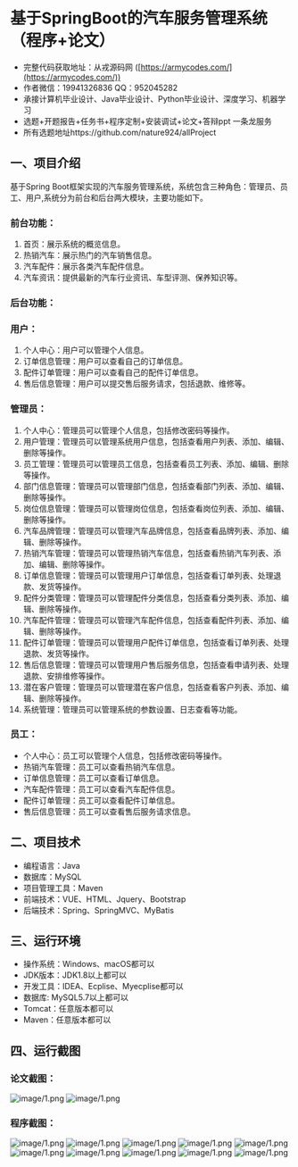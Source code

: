 基于SpringBoot的汽车服务管理系统（程序+论文）
=
- 完整代码获取地址：从戎源码网 ([https://armycodes.com/](https://armycodes.com/))
- 作者微信：19941326836  QQ：952045282 
- 承接计算机毕业设计、Java毕业设计、Python毕业设计、深度学习、机器学习
- 选题+开题报告+任务书+程序定制+安装调试+论文+答辩ppt 一条龙服务
- 所有选题地址https://github.com/nature924/allProject

一、项目介绍
---
基于Spring Boot框架实现的汽车服务管理系统，系统包含三种角色：管理员、员工、用户,系统分为前台和后台两大模块，主要功能如下。

### 前台功能：
1. 首页：展示系统的概览信息。
2. 热销汽车：展示热门的汽车销售信息。
3. 汽车配件：展示各类汽车配件信息。
4. 汽车资讯：提供最新的汽车行业资讯、车型评测、保养知识等。

### 后台功能：
### 用户：
1. 个人中心：用户可以管理个人信息。
2. 订单信息管理：用户可以查看自己的订单信息。
3. 配件订单管理：用户可以查看自己的配件订单信息。
4. 售后信息管理：用户可以提交售后服务请求，包括退款、维修等。

### 管理员：
1. 个人中心：管理员可以管理个人信息，包括修改密码等操作。
2. 用户管理：管理员可以管理系统用户信息，包括查看用户列表、添加、编辑、删除等操作。
3. 员工管理：管理员可以管理员工信息，包括查看员工列表、添加、编辑、删除等操作。
4. 部门信息管理：管理员可以管理部门信息，包括查看部门列表、添加、编辑、删除等操作。
5. 岗位信息管理：管理员可以管理岗位信息，包括查看岗位列表、添加、编辑、删除等操作。
6. 汽车品牌管理：管理员可以管理汽车品牌信息，包括查看品牌列表、添加、编辑、删除等操作。
7. 热销汽车管理：管理员可以管理热销汽车信息，包括查看热销汽车列表、添加、编辑、删除等操作。
8. 订单信息管理：管理员可以管理用户订单信息，包括查看订单列表、处理退款、发货等操作。
9. 配件分类管理：管理员可以管理配件分类信息，包括查看分类列表、添加、编辑、删除等操作。
10. 汽车配件管理：管理员可以管理汽车配件信息，包括查看配件列表、添加、编辑、删除等操作。
11. 配件订单管理：管理员可以管理用户配件订单信息，包括查看订单列表、处理退款、发货等操作。
12. 售后信息管理：管理员可以管理用户售后服务信息，包括查看申请列表、处理退款、安排维修等操作。
13. 潜在客户管理：管理员可以管理潜在客户信息，包括查看客户列表、添加、编辑、删除等操作。
14. 系统管理：管理员可以管理系统的参数设置、日志查看等功能。


### 员工：
- 个人中心：员工可以管理个人信息，包括修改密码等操作。
- 热销汽车管理：员工可以查看热销汽车信息。
- 订单信息管理：员工可以查看订单信息。
- 汽车配件管理：员工可以查看汽车配件信息。
- 配件订单管理：员工可以查看配件订单信息。
- 售后信息管理：员工可以查看售后服务请求信息。



二、项目技术
---
- 编程语言：Java
- 数据库：MySQL
- 项目管理工具：Maven
- 前端技术：VUE、HTML、Jquery、Bootstrap
- 后端技术：Spring、SpringMVC、MyBatis

三、运行环境
---
- 操作系统：Windows、macOS都可以
- JDK版本：JDK1.8以上都可以
- 开发工具：IDEA、Ecplise、Myecplise都可以
- 数据库: MySQL5.7以上都可以
- Tomcat：任意版本都可以
- Maven：任意版本都可以

四、运行截图
---
### 论文截图：
![image/1.png](limage/1.png)
![image/1.png](limage/2.png)

### 程序截图：
![image/1.png](image/1.png)
![image/1.png](image/2.png)
![image/1.png](image/3.png)
![image/1.png](image/4.png)
![image/1.png](image/5.png)
![image/1.png](image/6.png)
![image/1.png](image/7.png)
![image/1.png](image/8.png)
![image/1.png](image/9.png)
![image/1.png](image/10.png)


